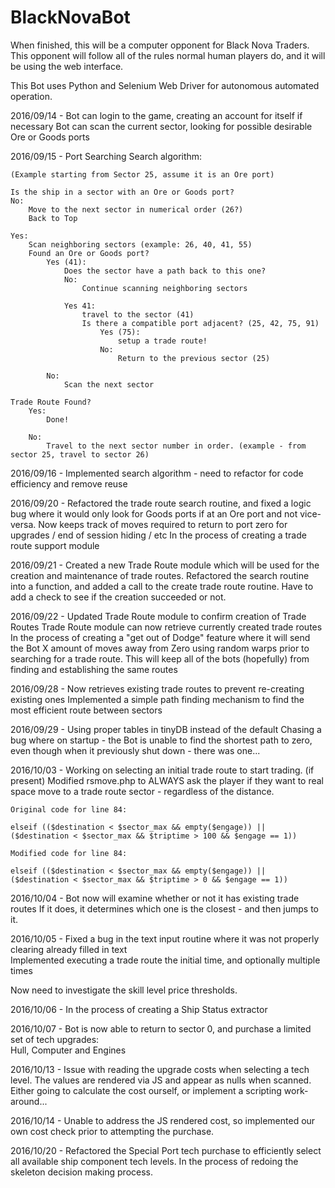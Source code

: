 # BlackNovaBot

When finished, this will be a computer opponent for Black Nova Traders.
This opponent will follow all of the rules normal human players do,
and it will be using the web interface.

This Bot uses Python and Selenium Web Driver for autonomous automated operation.


2016/09/14 -
Bot can login to the game, creating an account for itself if necessary
Bot can scan the current sector, looking for possible desirable Ore or Goods ports

2016/09/15 - Port Searching
Search algorithm:
```
(Example starting from Sector 25, assume it is an Ore port)

Is the ship in a sector with an Ore or Goods port?
No:
	Move to the next sector in numerical order (26?)
	Back to Top

Yes:
	Scan neighboring sectors (example: 26, 40, 41, 55)
	Found an Ore or Goods port?
		Yes (41):
		 	Does the sector have a path back to this one?
		 	No:
		 		Continue scanning neighboring sectors

			Yes 41:
				travel to the sector (41)
				Is there a compatible port adjacent? (25, 42, 75, 91)
					Yes (75):
						setup a trade route!
					No:
						Return to the previous sector (25)

		No:
			Scan the next sector

Trade Route Found?
	Yes:
		Done!

	No:
		Travel to the next sector number in order. (example - from sector 25, travel to sector 26)
```
2016/09/16 - Implemented search algorithm - need to refactor for code efficiency and remove reuse

2016/09/20 - Refactored the trade route search routine, and fixed a logic bug where it would only
look for Goods ports if at an Ore port and not vice-versa.
Now keeps track of moves required to return to port zero for upgrades / end of session hiding / etc
In the process of creating a trade route support module

2016/09/21 - Created a new Trade Route module which will be used for the creation and maintenance
of trade routes.
Refactored the search routine into a function, and added a call to the create trade route
routine.  Have to add a check to see if the creation succeeded or not.

2016/09/22 - Updated Trade Route module to confirm creation of Trade Routes
Trade Route module can now retrieve currently created trade routes
In the process of creating a "get out of Dodge" feature where it will send the Bot X amount of moves away
from Zero using random warps prior to searching for a trade route.
This will keep all of the bots (hopefully) from finding and establishing the same routes

2016/09/28 - Now retrieves existing trade routes to prevent re-creating existing ones
Implemented a simple path finding mechanism to find the most efficient route between sectors

2016/09/29 - Using proper tables in tinyDB instead of the default
Chasing a bug where on startup - the Bot is unable to find the shortest path to zero, even though
when it previously shut down - there was one...

2016/10/03 - Working on selecting an initial trade route to start trading. (if present)
Modified rsmove.php to ALWAYS ask the player if they want to real space move to a trade route sector -
regardless of the distance.

```
Original code for line 84:

elseif (($destination < $sector_max && empty($engage)) || ($destination < $sector_max && $triptime > 100 && $engage == 1))

Modified code for line 84:

elseif (($destination < $sector_max && empty($engage)) || ($destination < $sector_max && $triptime > 0 && $engage == 1))
```

2016/10/04 - Bot now will examine whether or not it has existing trade routes
If it does, it determines which one is the closest - and then jumps to it.

2016/10/05 - Fixed a bug in the text input routine where it was not properly clearing already filled in text<br>
Implemented executing a trade route the initial time, and optionally multiple times

Now need to investigate the skill level price thresholds.

2016/10/06 - In the process of creating a Ship Status extractor

2016/10/07 - Bot is now able to return to sector 0, and purchase a limited set of tech upgrades:<br>
Hull, Computer and Engines<br>

2016/10/13 - Issue with reading the upgrade costs when selecting a tech level.
The values are rendered via JS and appear as nulls when scanned.  Either going to calculate
the cost ourself, or implement a scripting work-around...

2016/10/14 - Unable to address the JS rendered cost, so implemented our own cost check prior to
attempting the purchase.

2016/10/20 - Refactored the Special Port tech purchase to efficiently select all available ship component
tech levels.  In the process of redoing the skeleton decision making process.
